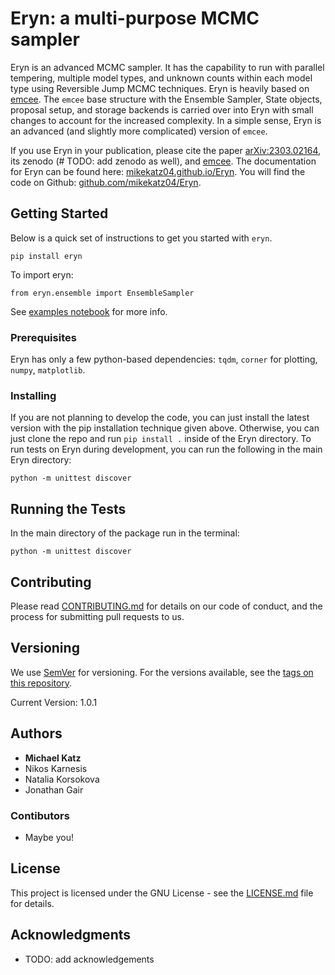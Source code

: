 # Eryn: a multi-purpose MCMC sampler

Eryn is an advanced MCMC sampler. It has the capability to run with parallel tempering, multiple model types, and unknown counts within each model type using Reversible Jump MCMC techniques. Eryn is heavily based on [emcee](https://emcee.readthedocs.io/en/stable/). The `emcee` base structure with the Ensemble Sampler, State objects, proposal setup, and storage backends is carried over into Eryn with small changes to account for the increased complexity. In a simple sense, Eryn is an advanced (and slightly more complicated) version of `emcee`. 

If you use Eryn in your publication, please cite the paper [arXiv:2303.02164](https://arxiv.org/abs/2303.02164), its zenodo (# TODO: add zenodo as well), and [emcee](https://emcee.readthedocs.io/en/stable/). The documentation for Eryn can be found here: [mikekatz04.github.io/Eryn](https://mikekatz04.github.io/Eryn). You will find the code on Github: [github.com/mikekatz04/Eryn](https://github.com/mikekatz04/Eryn). 

## Getting Started

Below is a quick set of instructions to get you started with `eryn`.

```
pip install eryn
```
To import eryn:

```
from eryn.ensemble import EnsembleSampler
```

See [examples notebook](https://github.com/mikekatz04/Eryn/blob/main/examples/Eryn_tutorial.ipynb) for more info.


### Prerequisites

Eryn has only a few python-based dependencies: `tqdm`, `corner` for plotting, `numpy`, `matplotlib`. 

### Installing

If you are not planning to develop the code, you can just install the latest version with the pip installation technique given above. Otherwise, you can just clone the repo and run `pip install .` inside of the Eryn directory. To run tests on Eryn during development, you can run the following in the main Eryn directory:
```
python -m unittest discover
```


## Running the Tests

In the main directory of the package run in the terminal:
```
python -m unittest discover
```


## Contributing

Please read [CONTRIBUTING.md](CONTRIBUTING.md) for details on our code of conduct, and the process for submitting pull requests to us.

## Versioning

We use [SemVer](http://semver.org/) for versioning. For the versions available, see the [tags on this repository](https://github.com/BlackHolePerturbationToolkit/FastEMRIWaveforms/tags).

Current Version: 1.0.1

## Authors

* **Michael Katz**
* Nikos Karnesis
* Natalia Korsokova
* Jonathan Gair

### Contibutors

* Maybe you!

## License

This project is licensed under the GNU License - see the [LICENSE.md](LICENSE.md) file for details.

## Acknowledgments

* TODO: add acknowledgements
